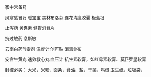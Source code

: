 家中常备药

风寒感冒药
暖宝宝
美林布洛芬
连花清瘟胶囊
板蓝根

止泻药 黄连素
健胃消食片

抗过敏药 息斯敏

云南白药气雾剂
温度计
创可贴
消毒纱布

安宫牛黄丸
速效救心丸
血压计
抗生素软膏，如红霉素软膏、莫匹罗星软膏

封控必买：
大米，米粉，面条，食油，盐，干菜，鸡蛋
卫生纸，垃圾袋，
